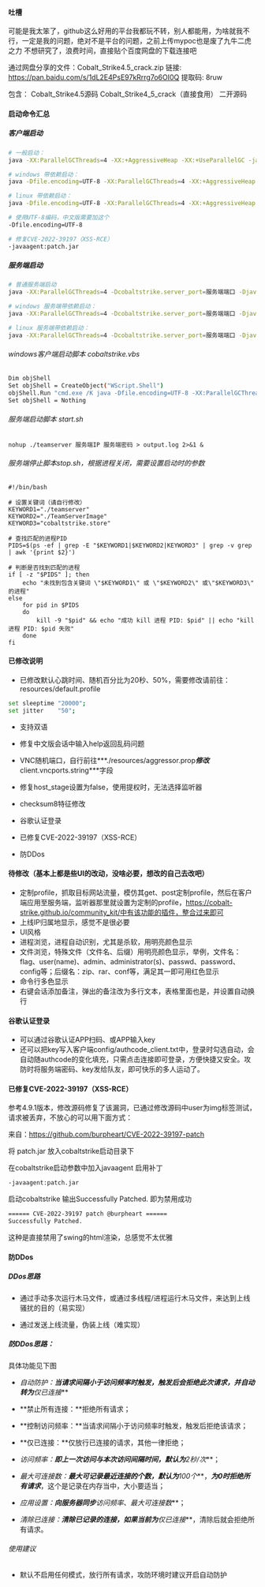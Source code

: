 #### 吐槽

可能是我太笨了，github这么好用的平台我都玩不转，别人都能用，为啥就我不行，一定是我的问题，绝对不是平台的问题，之前上传mypoc也是废了九牛二虎之力
不想研究了，浪费时间，直接贴个百度网盘的下载连接吧

通过网盘分享的文件：Cobalt_Strike4.5_crack.zip
链接: https://pan.baidu.com/s/1dL2E4PsE97kRrrg7o6OI0Q 提取码: 8ruw

包含：
Cobalt_Strike4.5源码
Cobalt_Strike4_5_crack（直接食用）
二开源码



#### 启动命令汇总

##### 客户端启动

```bash
# 一般启动：
java -XX:ParallelGCThreads=4 -XX:+AggressiveHeap -XX:+UseParallelGC -jar Cobalt_Strike4.5_crack.jar

# windows 带依赖启动：
java -Dfile.encoding=UTF-8 -XX:ParallelGCThreads=4 -XX:+AggressiveHeap -XX:+UseParallelGC -cp ".;Cobalt_Strike4.5_crack.jar;lib/*" aggressor.Aggressor

# linux 带依赖启动：
java -Dfile.encoding=UTF-8 -XX:ParallelGCThreads=4 -XX:+AggressiveHeap -XX:+UseParallelGC -cp ".:Cobalt_Strike4.5_crack.jar:lib/*" aggressor.Aggressor

# 使用UTF-8编码，中文版需要加这个
-Dfile.encoding=UTF-8

# 修复CVE-2022-39197（XSS-RCE）
-javaagent:patch.jar
```

##### 服务端启动

```bash
# 普通服务端启动
java -XX:ParallelGCThreads=4 -Dcobaltstrike.server_port=服务端端口 -Djavax.net.ssl.keyStore=./cobaltstrike.store -Djavax.net.ssl.keyStorePassword=SSL密码 -server -XX:+AggressiveHeap -XX:+UseParallelGC -classpath ./Cobalt_Strike4.5_crack.jar server.TeamServer 服务端IP 服务端密码

# windows 服务端带依赖启动：
java -XX:ParallelGCThreads=4 -Dcobaltstrike.server_port=服务端端口 -Djavax.net.ssl.keyStore=./cobaltstrike.store -Djavax.net.ssl.keyStorePassword=SSL密码 -server -XX:+AggressiveHeap -XX:+UseParallelGC -cp ".;Cobalt_Strike4.5_crack.jar;lib/*" server.TeamServer 服务端IP 服务端密码

# linux 服务端带依赖启动：
java -XX:ParallelGCThreads=4 -Dcobaltstrike.server_port=服务端端口 -Djavax.net.ssl.keyStore=./cobaltstrike.store -Djavax.net.ssl.keyStorePassword=SSL密码 -server -XX:+AggressiveHeap -XX:+UseParallelGC -cp ".:Cobalt_Strike4.5_crack.jar:lib/*" server.TeamServer 服务端IP 服务端密码
```

###### windows客户端启动脚本 cobaltstrike.vbs

```bash
Dim objShell
Set objShell = CreateObject("WScript.Shell")
objShell.Run "cmd.exe /K java -Dfile.encoding=UTF-8 -XX:ParallelGCThreads=4 -XX:+AggressiveHeap -XX:+UseParallelGC -cp '.;Cobalt_Strike4.5_crack.jar;lib/*' aggressor.Aggressor", 0, False
Set objShell = Nothing
```

###### 服务端启动脚本 start.sh

```shell
nohup ./teamserver 服务端IP 服务端密码 > output.log 2>&1 &
```

###### 服务端停止脚本stop.sh，根据进程关闭，需要设置启动时的参数

```shell
#!/bin/bash

# 设置关键词（请自行修改）
KEYWORD1="./teamserver"
KEYWORD2="./TeamServerImage"
KEYWORD3="cobaltstrike.store"

# 查找匹配的进程PID
PIDS=$(ps -ef | grep -E "$KEYWORD1|$KEYWORD2|KEYWORD3" | grep -v grep | awk '{print $2}')

# 判断是否找到匹配的进程
if [ -z "$PIDS" ]; then
    echo "未找到包含关键词 \"$KEYWORD1\" 或 \"$KEYWORD2\" 或\"$KEYWORD3\" 的进程"
else
    for pid in $PIDS
    do
        kill -9 "$pid" && echo "成功 kill 进程 PID: $pid" || echo "kill 进程 PID: $pid 失败"
    done
fi
```



#### 已修改说明

- 已修改默认心跳时间、随机百分比为20秒、50%，需要修改请前往：resources/default.profile


```bash
set sleeptime "20000";
set jitter    "50";
```

- 支持双语


- 修复中文版会话中输入help返回乱码问题


- VNC随机端口，自行前往***./resources/aggressor.prop***修改***client.vncports.string***字段
- 修复host_stage设置为false，使用提权时，无法选择监听器

- checksum8特征修改
- 谷歌认证登录
- 已修复CVE-2022-39197（XSS-RCE）
- 防DDos



#### 待修改（基本上都是些UI的改动，没啥必要，想改的自己去改吧）

- 定制profile，抓取目标网站流量，模仿其get、post定制profile，然后在客户端应用至服务端，监听器那里就设置为定制的profile，https://cobalt-strike.github.io/community_kit/中有该功能的插件，整合过来即可
- 上线IP归属地显示，感觉不是很必要
- UI风格
- 进程浏览，进程自动识别，尤其是杀软，用明亮颜色显示
- 文件浏览，特殊文件（文件名、后缀）用明亮颜色显示，举例，文件名：flag、user(name)、admin、administrator(s)、passwd、password、config等；后缀名：zip、rar、conf等，满足其一即可用红色显示
- 命令行多色显示
- 右键会话添加备注，弹出的备注改为多行文本，表格里面也是，并设置自动换行



#### 谷歌认证登录

- 可以通过谷歌认证APP扫码、或APP输入key
- 还可以把key写入客户端config/authcode_client.txt中，登录时勾选自动，会自动随authcode的变化填充，只需点击连接即可登录，方便快捷又安全。攻防时将服务端密码、key发给队友，即可快乐的多人运动了。



#### 已修复CVE-2022-39197（XSS-RCE）

参考4.9.1版本，修改源码修复了该漏洞，已通过修改源码中user为img标签测试，请求被丢弃，不放心的可以用下面方式：

来自：https://github.com/burpheart/CVE-2022-39197-patch

将 patch.jar 放入cobaltstrike启动目录下

在cobaltstrike启动参数中加入javaagent 启用补丁

```bash
-javaagent:patch.jar
```

启动cobaltstrike 输出Successfully Patched. 即为禁用成功

```bash
====== CVE-2022-39197 patch @burpheart ======
Successfully Patched.
```

这种是直接禁用了swing的html渲染，总感觉不太优雅



#### 防DDos

##### DDos思路

- 通过手动多次运行木马文件，或通过多线程/进程运行木马文件，来达到上线骚扰的目的（易实现）


- 通过发送上线流量，伪装上线（难实现）

##### 防DDos思路：

具体功能见下图

- **自动防护：**当请求间隔小于访问频率时触发，触发后会拒绝此次请求，并自动转为***仅已连接***

- **禁止所有连接：**拒绝所有请求；
- **控制访问频率：**当请求间隔小于访问频率时触发，触发后拒绝该请求；
- **仅已连接：**仅放行已连接的请求，其他一律拒绝；
- **访问频率：**即上一次访问与本次访问间隔时间，默认为***2秒/次***；
- **最大可连接数：**最大可记录最近连接的个数，默认为***100个***，***为0时拒绝所有请求***，这个是记录在内存当中，大小要适当；
- **应用设置：**向服务器同步***访问频率、最大可连接数***；
- **清除已连接：**清除已记录的连接，如果当前为***仅已连接***，清除后就会拒绝所有请求。

###### 使用建议

- 默认不启用任何模式，放行所有请求，攻防环境时建议开启自动防护

